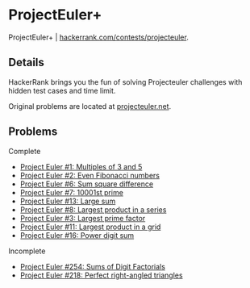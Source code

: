 # ProjectEuler+
ProjectEuler+ | [hackerrank.com/contests/projecteuler](https://www.hackerrank.com/contests/projecteuler).

## Details
HackerRank brings you the fun of solving Projecteuler challenges with hidden test cases and time limit.

Original problems are located at [projecteuler.net](https://projecteuler.net/).

## Problems
Complete
- [Project Euler #1: Multiples of 3 and 5](https://www.hackerrank.com/contests/projecteuler/challenges/euler001/problem)
- [Project Euler #2: Even Fibonacci numbers](https://www.hackerrank.com/contests/projecteuler/challenges/euler002/problem)
- [Project Euler #6: Sum square difference](https://www.hackerrank.com/contests/projecteuler/challenges/euler006/problem)
- [Project Euler #7: 10001st prime](https://www.hackerrank.com/contests/projecteuler/challenges/euler007/problem)
- [Project Euler #13: Large sum](https://www.hackerrank.com/contests/projecteuler/challenges/euler013/problem)
- [Project Euler #8: Largest product in a series](https://www.hackerrank.com/contests/projecteuler/challenges/euler008/problem)
- [Project Euler #3: Largest prime factor](https://www.hackerrank.com/contests/projecteuler/challenges/euler003/problem)
- [Project Euler #11: Largest product in a grid](https://www.hackerrank.com/contests/projecteuler/challenges/euler011/problem)
- [Project Euler #16: Power digit sum](https://www.hackerrank.com/contests/projecteuler/challenges/euler016/problem)

Incomplete
- [Project Euler #254: Sums of Digit Factorials](https://www.hackerrank.com/contests/projecteuler/challenges/euler254/problem)
- [Project Euler #218: Perfect right-angled triangles](https://www.hackerrank.com/contests/projecteuler/challenges/euler218/problem)
